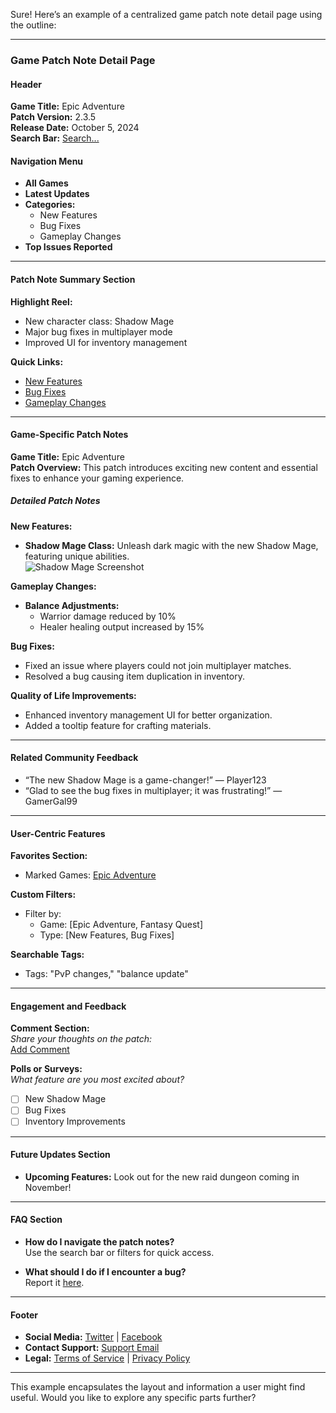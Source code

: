 Sure! Here’s an example of a centralized game patch note detail page using the outline:

---

### **Game Patch Note Detail Page**

#### **Header**
**Game Title:** Epic Adventure  
**Patch Version:** 2.3.5  
**Release Date:** October 5, 2024  
**Search Bar:** [Search...](#)

#### **Navigation Menu**
- **All Games**  
- **Latest Updates**  
- **Categories:** 
  - New Features
  - Bug Fixes
  - Gameplay Changes
- **Top Issues Reported**

---

#### **Patch Note Summary Section**
**Highlight Reel:**
- New character class: Shadow Mage
- Major bug fixes in multiplayer mode
- Improved UI for inventory management

**Quick Links:**
- [New Features](#new-features)
- [Bug Fixes](#bug-fixes)
- [Gameplay Changes](#gameplay-changes)

---

#### **Game-Specific Patch Notes**

**Game Title:** Epic Adventure  
**Patch Overview:** This patch introduces exciting new content and essential fixes to enhance your gaming experience.

##### **Detailed Patch Notes**

**New Features:**
- **Shadow Mage Class:** Unleash dark magic with the new Shadow Mage, featuring unique abilities.  
  ![Shadow Mage Screenshot](#)
  
**Gameplay Changes:**
- **Balance Adjustments:**  
  - Warrior damage reduced by 10%  
  - Healer healing output increased by 15%  

**Bug Fixes:**
- Fixed an issue where players could not join multiplayer matches.
- Resolved a bug causing item duplication in inventory.

**Quality of Life Improvements:**
- Enhanced inventory management UI for better organization.
- Added a tooltip feature for crafting materials.

---

#### **Related Community Feedback**
- “The new Shadow Mage is a game-changer!” — Player123  
- “Glad to see the bug fixes in multiplayer; it was frustrating!” — GamerGal99

---

#### **User-Centric Features**

**Favorites Section:**  
- Marked Games: [Epic Adventure](#)

**Custom Filters:**  
- Filter by:  
  - Game: [Epic Adventure, Fantasy Quest]  
  - Type: [New Features, Bug Fixes]

**Searchable Tags:**  
- Tags: "PvP changes," "balance update"

---

#### **Engagement and Feedback**

**Comment Section:**  
*Share your thoughts on the patch:*  
[Add Comment](#)

**Polls or Surveys:**  
*What feature are you most excited about?*  
- [ ] New Shadow Mage  
- [ ] Bug Fixes  
- [ ] Inventory Improvements  

---

#### **Future Updates Section**
- **Upcoming Features:** Look out for the new raid dungeon coming in November!

---

#### **FAQ Section**
- **How do I navigate the patch notes?**  
  Use the search bar or filters for quick access.

- **What should I do if I encounter a bug?**  
  Report it [here](#).

---

#### **Footer**
- **Social Media:** [Twitter](#) | [Facebook](#)  
- **Contact Support:** [Support Email](#)  
- **Legal:** [Terms of Service](#) | [Privacy Policy](#)

---

This example encapsulates the layout and information a user might find useful. Would you like to explore any specific parts further?
